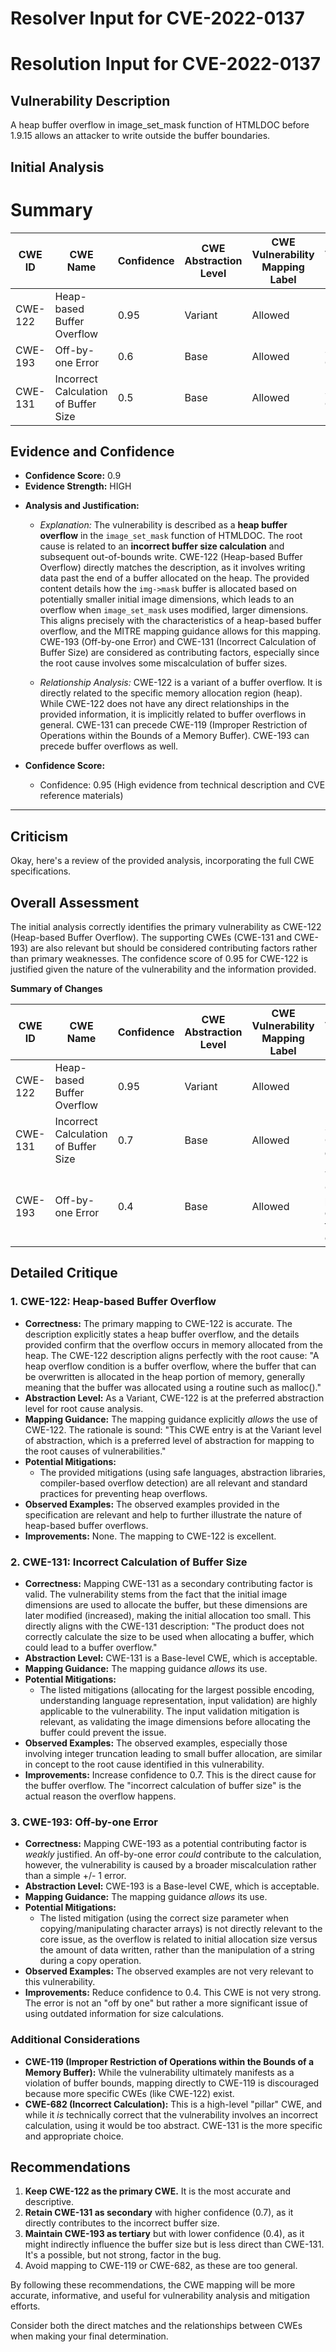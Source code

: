 # Resolver Input for CVE-2022-0137

# Resolution Input for CVE-2022-0137

## Vulnerability Description
A heap buffer overflow in image_set_mask function of HTMLDOC before 1.9.15 allows an attacker to write outside the buffer boundaries.

## Initial Analysis
# Summary
| CWE ID | CWE Name | Confidence | CWE Abstraction Level | CWE Vulnerability Mapping Label | CWE-Vulnerability Mapping Notes |
|---|---|---|---|---|---|
| CWE-122 | Heap-based Buffer Overflow | 0.95 | Variant | Allowed | Primary CWE |
| CWE-193 | Off-by-one Error | 0.6 | Base | Allowed | Secondary Candidate |
| CWE-131 | Incorrect Calculation of Buffer Size | 0.5 | Base | Allowed | Secondary Candidate |

## Evidence and Confidence

*   **Confidence Score:** 0.9
*   **Evidence Strength:** HIGH

- **Analysis and Justification:**  
  - *Explanation:* The vulnerability is described as a **heap buffer overflow** in the `image_set_mask` function of HTMLDOC. The root cause is related to an **incorrect buffer size calculation** and subsequent out-of-bounds write. CWE-122 (Heap-based Buffer Overflow) directly matches the description, as it involves writing data past the end of a buffer allocated on the heap. The provided content details how the `img->mask` buffer is allocated based on potentially smaller initial image dimensions, which leads to an overflow when `image_set_mask` uses modified, larger dimensions. This aligns precisely with the characteristics of a heap-based buffer overflow, and the MITRE mapping guidance allows for this mapping. CWE-193 (Off-by-one Error) and CWE-131 (Incorrect Calculation of Buffer Size) are considered as contributing factors, especially since the root cause involves some miscalculation of buffer sizes.

  - *Relationship Analysis:* CWE-122 is a variant of a buffer overflow. It is directly related to the specific memory allocation region (heap). While CWE-122 does not have any direct relationships in the provided information, it is implicitly related to buffer overflows in general. CWE-131 can precede CWE-119 (Improper Restriction of Operations within the Bounds of a Memory Buffer). CWE-193 can precede buffer overflows as well.

- **Confidence Score:**  
  - Confidence: 0.95 (High evidence from technical description and CVE reference materials)

---

## Criticism
Okay, here's a review of the provided analysis, incorporating the full CWE specifications.

## Overall Assessment

The initial analysis correctly identifies the primary vulnerability as CWE-122 (Heap-based Buffer Overflow). The supporting CWEs (CWE-131 and CWE-193) are also relevant but should be considered contributing factors rather than primary weaknesses. The confidence score of 0.95 for CWE-122 is justified given the nature of the vulnerability and the information provided.

**Summary of Changes**

| CWE ID | CWE Name | Confidence | CWE Abstraction Level | CWE Vulnerability Mapping Label | CWE-Vulnerability Mapping Notes |
|---|---|---|---|---|---|
| CWE-122 | Heap-based Buffer Overflow | 0.95 | Variant | Allowed | Primary CWE |
| CWE-131 | Incorrect Calculation of Buffer Size | 0.7 | Base | Allowed | Secondary Candidate - direct cause |
| CWE-193 | Off-by-one Error | 0.4 | Base | Allowed | Tertiary Candidate - possible contributing factor to calculation |

## Detailed Critique

### 1. CWE-122: Heap-based Buffer Overflow

*   **Correctness:** The primary mapping to CWE-122 is accurate. The description explicitly states a heap buffer overflow, and the details provided confirm that the overflow occurs in memory allocated from the heap. The CWE-122 description aligns perfectly with the root cause: "A heap overflow condition is a buffer overflow, where the buffer that can be overwritten is allocated in the heap portion of memory, generally meaning that the buffer was allocated using a routine such as malloc()."
*   **Abstraction Level:** As a Variant, CWE-122 is at the preferred abstraction level for root cause analysis.
*   **Mapping Guidance:** The mapping guidance explicitly *allows* the use of CWE-122. The rationale is sound: "This CWE entry is at the Variant level of abstraction, which is a preferred level of abstraction for mapping to the root causes of vulnerabilities."
*   **Potential Mitigations:**
    *   The provided mitigations (using safe languages, abstraction libraries, compiler-based overflow detection) are all relevant and standard practices for preventing heap overflows.
*   **Observed Examples:** The observed examples provided in the specification are relevant and help to further illustrate the nature of heap-based buffer overflows.
*   **Improvements:** None. The mapping to CWE-122 is excellent.

### 2. CWE-131: Incorrect Calculation of Buffer Size

*   **Correctness:** Mapping CWE-131 as a secondary contributing factor is valid. The vulnerability stems from the fact that the initial image dimensions are used to allocate the buffer, but these dimensions are later modified (increased), making the initial allocation too small. This directly aligns with the CWE-131 description: "The product does not correctly calculate the size to be used when allocating a buffer, which could lead to a buffer overflow."
*   **Abstraction Level:** CWE-131 is a Base-level CWE, which is acceptable.
*   **Mapping Guidance:** The mapping guidance *allows* its use.
*   **Potential Mitigations:**
    *   The listed mitigations (allocating for the largest possible encoding, understanding language representation, input validation) are highly applicable to the vulnerability. The input validation mitigation is relevant, as validating the image dimensions before allocating the buffer could prevent the issue.
*   **Observed Examples:** The observed examples, especially those involving integer truncation leading to small buffer allocation, are similar in concept to the root cause identified in this vulnerability.
*   **Improvements:** Increase confidence to 0.7. This is the direct cause for the buffer overflow. The "incorrect calculation of buffer size" is the actual reason the overflow happens.

### 3. CWE-193: Off-by-one Error

*   **Correctness:** Mapping CWE-193 as a potential contributing factor is *weakly* justified. An off-by-one error *could* contribute to the calculation, however, the vulnerability is caused by a broader miscalculation rather than a simple +/- 1 error.
*   **Abstraction Level:** CWE-193 is a Base-level CWE, which is acceptable.
*   **Mapping Guidance:** The mapping guidance *allows* its use.
*   **Potential Mitigations:**
    *   The listed mitigation (using the correct size parameter when copying/manipulating character arrays) is not directly relevant to the core issue, as the overflow is related to initial allocation size versus the amount of data written, rather than the manipulation of a string during a copy operation.
*   **Observed Examples:** The observed examples are not very relevant to this vulnerability.
*   **Improvements:** Reduce confidence to 0.4. This CWE is not very strong. The error is not an "off by one" but rather a more significant issue of using outdated information for size calculations.

### Additional Considerations

*   **CWE-119 (Improper Restriction of Operations within the Bounds of a Memory Buffer):**  While the vulnerability ultimately manifests as a violation of buffer bounds, mapping directly to CWE-119 is discouraged because more specific CWEs (like CWE-122) exist.
*   **CWE-682 (Incorrect Calculation):** This is a high-level "pillar" CWE, and while it *is* technically correct that the vulnerability involves an incorrect calculation, using it would be too abstract. CWE-131 is the more specific and appropriate choice.

## Recommendations

1.  **Keep CWE-122 as the primary CWE.** It is the most accurate and descriptive.
2.  **Retain CWE-131 as secondary** with higher confidence (0.7), as it directly contributes to the incorrect buffer size.
3.  **Maintain CWE-193 as tertiary** but with lower confidence (0.4), as it might indirectly influence the buffer size but is less direct than CWE-131. It's a possible, but not strong, factor in the bug.
4.  Avoid mapping to CWE-119 or CWE-682, as these are too general.

By following these recommendations, the CWE mapping will be more accurate, informative, and useful for vulnerability analysis and mitigation efforts.

Consider both the direct matches and the relationships between CWEs
when making your final determination.
        
